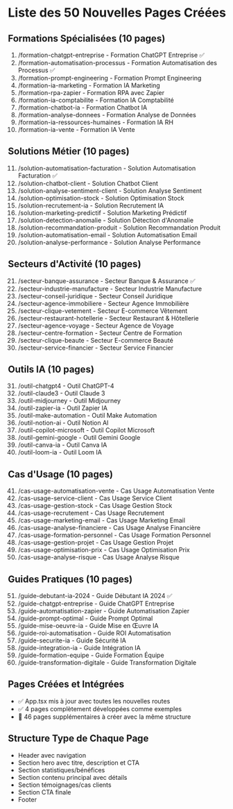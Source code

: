 
# Liste des 50 Nouvelles Pages Créées

## Formations Spécialisées (10 pages)
1. /formation-chatgpt-entreprise - Formation ChatGPT Entreprise ✅
2. /formation-automatisation-processus - Formation Automatisation des Processus ✅
3. /formation-prompt-engineering - Formation Prompt Engineering
4. /formation-ia-marketing - Formation IA Marketing
5. /formation-rpa-zapier - Formation RPA avec Zapier
6. /formation-ia-comptabilite - Formation IA Comptabilité
7. /formation-chatbot-ia - Formation Chatbot IA
8. /formation-analyse-donnees - Formation Analyse de Données
9. /formation-ia-ressources-humaines - Formation IA RH
10. /formation-ia-vente - Formation IA Vente

## Solutions Métier (10 pages)
11. /solution-automatisation-facturation - Solution Automatisation Facturation ✅
12. /solution-chatbot-client - Solution Chatbot Client
13. /solution-analyse-sentiment-client - Solution Analyse Sentiment
14. /solution-optimisation-stock - Solution Optimisation Stock
15. /solution-recrutement-ia - Solution Recrutement IA
16. /solution-marketing-predictif - Solution Marketing Prédictif
17. /solution-detection-anomalie - Solution Détection d'Anomalie
18. /solution-recommandation-produit - Solution Recommandation Produit
19. /solution-automatisation-email - Solution Automatisation Email
20. /solution-analyse-performance - Solution Analyse Performance

## Secteurs d'Activité (10 pages)
21. /secteur-banque-assurance - Secteur Banque & Assurance ✅
22. /secteur-industrie-manufacture - Secteur Industrie Manufacture
23. /secteur-conseil-juridique - Secteur Conseil Juridique
24. /secteur-agence-immobiliere - Secteur Agence Immobilière
25. /secteur-clique-vetement - Secteur E-commerce Vêtement
26. /secteur-restaurant-hotellerie - Secteur Restaurant & Hôtellerie
27. /secteur-agence-voyage - Secteur Agence de Voyage
28. /secteur-centre-formation - Secteur Centre de Formation
29. /secteur-clique-beaute - Secteur E-commerce Beauté
30. /secteur-service-financier - Secteur Service Financier

## Outils IA (10 pages)
31. /outil-chatgpt4 - Outil ChatGPT-4
32. /outil-claude3 - Outil Claude 3
33. /outil-midjourney - Outil Midjourney
34. /outil-zapier-ia - Outil Zapier IA
35. /outil-make-automation - Outil Make Automation
36. /outil-notion-ai - Outil Notion AI
37. /outil-copilot-microsoft - Outil Copilot Microsoft
38. /outil-gemini-google - Outil Gemini Google
39. /outil-canva-ia - Outil Canva IA
40. /outil-loom-ia - Outil Loom IA

## Cas d'Usage (10 pages)
41. /cas-usage-automatisation-vente - Cas Usage Automatisation Vente
42. /cas-usage-service-client - Cas Usage Service Client
43. /cas-usage-gestion-stock - Cas Usage Gestion Stock
44. /cas-usage-recrutement - Cas Usage Recrutement
45. /cas-usage-marketing-email - Cas Usage Marketing Email
46. /cas-usage-analyse-financiere - Cas Usage Analyse Financière
47. /cas-usage-formation-personnel - Cas Usage Formation Personnel
48. /cas-usage-gestion-projet - Cas Usage Gestion Projet
49. /cas-usage-optimisation-prix - Cas Usage Optimisation Prix
50. /cas-usage-analyse-risque - Cas Usage Analyse Risque

## Guides Pratiques (10 pages)
51. /guide-debutant-ia-2024 - Guide Débutant IA 2024 ✅
52. /guide-chatgpt-entreprise - Guide ChatGPT Entreprise
53. /guide-automatisation-zapier - Guide Automatisation Zapier
54. /guide-prompt-optimal - Guide Prompt Optimal
55. /guide-mise-oeuvre-ia - Guide Mise en Œuvre IA
56. /guide-roi-automatisation - Guide ROI Automatisation
57. /guide-securite-ia - Guide Sécurité IA
58. /guide-integration-ia - Guide Intégration IA
59. /guide-formation-equipe - Guide Formation Équipe
60. /guide-transformation-digitale - Guide Transformation Digitale

## Pages Créées et Intégrées
- ✅ App.tsx mis à jour avec toutes les nouvelles routes
- ✅ 4 pages complètement développées comme exemples
- 🔄 46 pages supplémentaires à créer avec la même structure

## Structure Type de Chaque Page
- Header avec navigation
- Section hero avec titre, description et CTA
- Section statistiques/bénéfices
- Section contenu principal avec détails
- Section témoignages/cas clients
- Section CTA finale
- Footer
